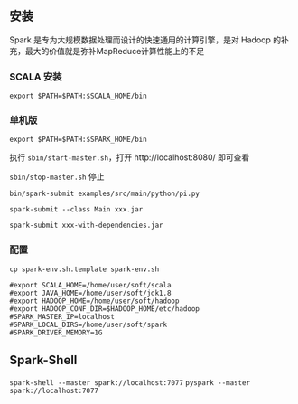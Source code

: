 ## 安装

Spark 是专为大规模数据处理而设计的快速通用的计算引擎，是对 Hadoop 的补充，最大的价值就是弥补MapReduce计算性能上的不足

### SCALA 安装

`export $PATH=$PATH:$SCALA_HOME/bin`

### 单机版

`export $PATH=$PATH:$SPARK_HOME/bin`

执行 `sbin/start-master.sh`，打开 http://localhost:8080/ 即可查看

`sbin/stop-master.sh` 停止

`bin/spark-submit examples/src/main/python/pi.py`

`spark-submit --class Main xxx.jar`

`spark-submit xxx-with-dependencies.jar`

### 配置

`cp spark-env.sh.template spark-env.sh`

```shell
#export SCALA_HOME=/home/user/soft/scala
#export JAVA_HOME=/home/user/soft/jdk1.8
#export HADOOP_HOME=/home/user/soft/hadoop
#export HADOOP_CONF_DIR=$HADOOP_HOME/etc/hadoop
#SPARK_MASTER_IP=localhost
#SPARK_LOCAL_DIRS=/home/user/soft/spark
#SPARK_DRIVER_MEMORY=1G
```


## Spark-Shell

`spark-shell --master spark://localhost:7077`
`pyspark --master spark://localhost:7077`